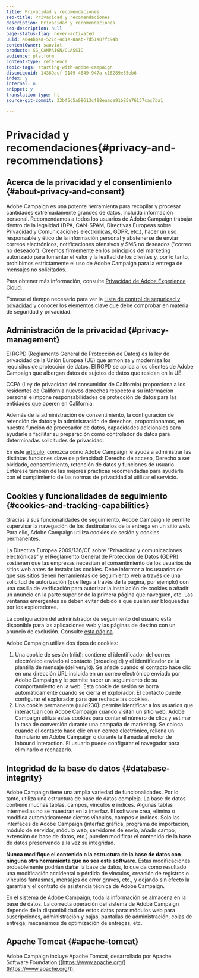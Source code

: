 ```yaml
---
title: Privacidad y recomendaciones
seo-title: Privacidad y recomendaciones
description: Privacidad y recomendaciones
seo-description: null
page-status-flag: never-activated
uuid: a044bbea-521d-4c1e-8aab-7d51a87fc94b
contentOwner: sauviat
products: SG_CAMPAIGN/CLASSIC
audience: platform
content-type: reference
topic-tags: starting-with-adobe-campaign
discoiquuid: 14369acf-9149-4649-947a-c16289e35eb6
index: y
internal: n
snippet: y
translation-type: ht
source-git-commit: 33bf5c5a08613cf88eaace91b85a76157cac7ba1

---
```



# Privacidad y recomendaciones{#privacy-and-recommendations}

## Acerca de la privacidad y el consentimiento {#about-privacy-and-consent}

Adobe Campaign es una potente herramienta para recopilar y procesar cantidades extremadamente grandes de datos, incluida información personal. Recomendamos a todos los usuarios de Adobe Campaign trabajar dentro de la legalidad (DPA, CAN-SPAM, Directivas Europeas sobre Privacidad y Comunicaciones electrónicas, GDPR, etc.), hacer un uso responsable y ético de la información personal y abstenerse de enviar correos electrónicos, notificaciones ofensivos y SMS no deseados (“correo no deseado”). Creemos firmemente en los principios del marketing autorizado para fomentar el valor y la lealtad de los clientes y, por lo tanto, prohibimos estrictamente el uso de Adobe Campaign para la entrega de mensajes no solicitados.

Para obtener más información, consulte [Privacidad de Adobe Experience Cloud](https://www.adobe.com/privacy/marketing-cloud.html).

Tómese el tiempo necesario para ver la [Lista de control de seguridad y privacidad](https://helpx.adobe.com/es/campaign/kb/acc-security.html) y conocer los elementos clave que debe comprobar en materia de seguridad y privacidad.

## Administración de la privacidad {#privacy-management}

El RGPD (Reglamento General de Protección de Datos) es la ley de privacidad de la Unión Europea (UE) que armoniza y moderniza los requisitos de protección de datos. El RGPD se aplica a los clientes de Adobe Campaign que albergan datos de sujetos de datos que residan en la UE.

CCPA (Ley de privacidad del consumidor de California) proporciona a los residentes de California nuevos derechos respecto a su información personal e impone responsabilidades de protección de datos para las entidades que operen en California.

Además de la administración de consentimiento, la configuración de retención de datos y la administración de derechos, proporcionamos, en nuestra función de procesador de datos, capacidades adicionales para ayudarle a facilitar su preparación como controlador de datos para determinadas solicitudes de privacidad.

En este [artículo](https://helpx.adobe.com/es/campaign/kb/acc-privacy.html), conozca cómo Adobe Campaign le ayuda a administrar las distintas funciones clave de privacidad: Derecho de acceso, Derecho a ser olvidado, consentimiento, retención de datos y funciones de usuario. Entérese también de las mejores prácticas recomendadas para ayudarle con el cumplimiento de las normas de privacidad al utilizar el servicio.

## Cookies y funcionalidades de seguimiento {#cookies-and-tracking-capabilities}

Gracias a sus funcionalidades de seguimiento, Adobe Campaign le permite supervisar la navegación de los destinatarios de la entrega en un sitio web. Para ello, Adobe Campaign utiliza cookies de sesión y cookies permanentes.

La Directiva Europea 2009/136/CE sobre &quot;Privacidad y comunicaciones electrónicas&quot; y el Reglamento General de Protección de Datos (GDPR) sostienen que las empresas necesitan el consentimiento de los usuarios de sitios web antes de instalar las cookies. Debe informar a los usuarios de que sus sitios tienen herramientas de seguimiento web a través de una solicitud de autorización (que llega a través de la página, por ejemplo) con una casilla de verificación para autorizar la instalación de cookies o añadir un anuncio en la parte superior de la primera página que naveguen, etc. Las ventanas emergentes se deben evitar debido a que suelen ser bloqueadas por los exploradores.

La configuración del administrador de seguimiento del usuario está disponible para las aplicaciones web y las páginas de destino con un anuncio de exclusión. Consulte [esta página](../../web/using/web-application-tracking-opt-out.md).

Adobe Campaign utiliza dos tipos de cookies:

1. Una cookie de sesión (nlid): contiene el identificador del correo electrónico enviado al contacto (broadlogId) y el identificador de la plantilla de mensaje (deliveryId). Se añade cuando el contacto hace clic en una dirección URL incluida en un correo electrónico enviado por Adobe Campaign y le permite hacer un seguimiento de su comportamiento en la web. Esta cookie de sesión se borra automáticamente cuando se cierra el explorador. El contacto puede configurar el explorador para que rechace las cookies.
1. Una cookie permanente (uuid230): permite identificar a los usuarios que interactúan con Adobe Campaign cuando visitan un sitio web. Adobe Campaign utiliza estas cookies para contar el número de clics y estimar la tasa de conversión durante una campaña de marketing. Se coloca cuando el contacto hace clic en un correo electrónico, rellena un formulario en Adobe Campaign o durante la llamada al motor de Inbound Interaction. El usuario puede configurar el navegador para eliminarlo o rechazarlo.

## Integridad de la base de datos {#database-integrity}

Adobe Campaign tiene una amplia variedad de funcionalidades. Por lo tanto, utiliza una estructura de base de datos compleja. La base de datos contiene muchas tablas, campos, vínculos e índices. Algunas tablas intermedias no se muestran en la interfaz. El software crea, elimina o modifica automáticamente ciertos vínculos, campos e índices. Solo las interfaces de Adobe Campaign (interfaz gráfica, programa de importación, módulo de servidor, módulo web, servidores de envío, añadir campo, extensión de base de datos, etc.) pueden modificar el contenido de la base de datos preservando a la vez su integridad.

**Nunca modifique el contenido o la estructura de la base de datos con ninguna otra herramienta que no sea este software**. Estas modificaciones probablemente podrían dañar la base de datos, lo que da como resultado una modificación accidental o pérdida de vínculos, creación de registros o vínculos fantasmas, mensajes de error graves, etc., y dejando sin efecto la garantía y el contrato de asistencia técnica de Adobe Campaign.

En el sistema de Adobe Campaign, toda la información se almacena en la base de datos. La correcta operación del sistema de Adobe Campaign depende de la disponibilidad de estos datos para: módulos web para suscripciones, administración y bajas, pantallas de administración, colas de entrega, mecanismos de optimización de entregas, etc.

## Apache Tomcat {#apache-tomcat}

Adobe Campaign incluye Apache Tomcat, desarrollado por Apache Software Foundation ([https://www.apache.org/](https://www.apache.org/)).
